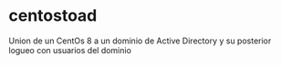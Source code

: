 # centostoad
Union de un CentOs 8 a un dominio de Active Directory y su posterior logueo con usuarios del dominio
